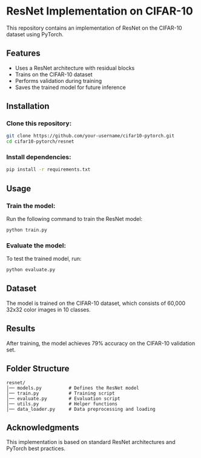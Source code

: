 # ResNet Implementation on CIFAR-10

This repository contains an implementation of ResNet on the CIFAR-10 dataset using PyTorch.

## Features
- Uses a ResNet architecture with residual blocks
- Trains on the CIFAR-10 dataset
- Performs validation during training
- Saves the trained model for future inference

## Installation

### Clone this repository:
```sh
git clone https://github.com/your-username/cifar10-pytorch.git
cd cifar10-pytorch/resnet
```

### Install dependencies:
```sh
pip install -r requirements.txt
```

## Usage

### Train the model:
Run the following command to train the ResNet model:
```sh
python train.py
```

### Evaluate the model:
To test the trained model, run:
```sh
python evaluate.py
```

## Dataset
The model is trained on the CIFAR-10 dataset, which consists of 60,000 32x32 color images in 10 classes.

## Results
After training, the model achieves 79% accuracy on the CIFAR-10 validation set.

## Folder Structure
```
resnet/
│── models.py          # Defines the ResNet model
│── train.py           # Training script
│── evaluate.py        # Evaluation script
│── utils.py           # Helper functions
│── data_loader.py     # Data preprocessing and loading
```

## Acknowledgments
This implementation is based on standard ResNet architectures and PyTorch best practices.
